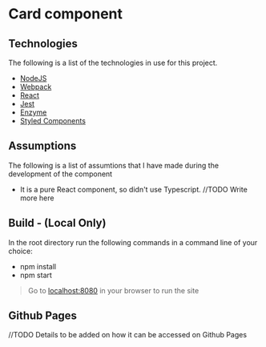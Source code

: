 # Card component

## Technologies

The following is a list of the technologies in use for this project.

* [NodeJS](https://nodejs.org/)
* [Webpack](https://webpack.js.org/)
* [React](https://reactjs.org/)
* [Jest](https://jestjs.io/)
* [Enzyme](https://airbnb.io/enzyme/)
* [Styled Components](https://styled-components.com/)

## Assumptions

The following is a list of assumtions that I have made during the development of the component

* It is a pure React component, so didn't use Typescript.
//TODO Write more here

## Build - (Local Only)

In the root directory run the following commands in a command line of your choice:
* npm install
* npm start
> Go to [localhost:8080](http://localhost:8080/) in your browser to run the site

## Github Pages

//TODO
Details to be added on how it can be accessed on Github Pages

